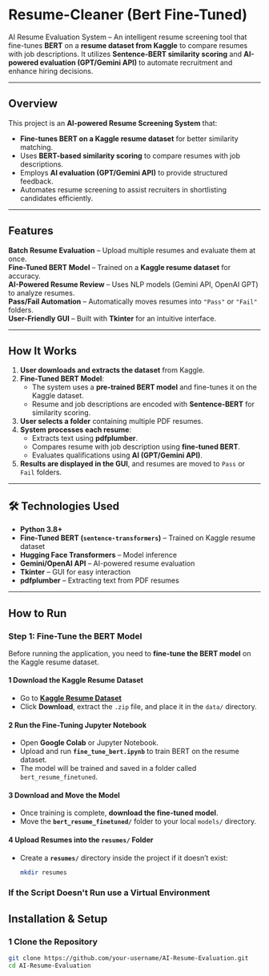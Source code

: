 # Resume-Cleaner (Bert Fine-Tuned) 
AI Resume Evaluation System – An intelligent resume screening tool that fine-tunes **BERT** on a **resume dataset from Kaggle** to compare resumes with job descriptions. It utilizes **Sentence-BERT similarity scoring** and **AI-powered evaluation (GPT/Gemini API)** to automate recruitment and enhance hiring decisions.

---

##  Overview
This project is an **AI-powered Resume Screening System** that:
- **Fine-tunes BERT on a Kaggle resume dataset** for better similarity matching.
- Uses **BERT-based similarity scoring** to compare resumes with job descriptions.
- Employs **AI evaluation (GPT/Gemini API)** to provide structured feedback.
- Automates resume screening to assist recruiters in shortlisting candidates efficiently.

---

##  Features
 **Batch Resume Evaluation** – Upload multiple resumes and evaluate them at once.  
 **Fine-Tuned BERT Model** – Trained on a **Kaggle resume dataset** for accuracy.  
 **AI-Powered Resume Review** – Uses NLP models (Gemini API, OpenAI GPT) to analyze resumes.  
 **Pass/Fail Automation** – Automatically moves resumes into `"Pass"` or `"Fail"` folders.  
 **User-Friendly GUI** – Built with **Tkinter** for an intuitive interface.  

---

##  How It Works
1. **User downloads and extracts the dataset** from Kaggle.  
2. **Fine-Tuned BERT Model**:
   - The system uses a **pre-trained BERT model** and fine-tunes it on the Kaggle dataset.
   - Resume and job descriptions are encoded with **Sentence-BERT** for similarity scoring.
3. **User selects a folder** containing multiple PDF resumes.  
4. **System processes each resume**:
   - Extracts text using **pdfplumber**.
   - Compares resume with job description using **fine-tuned BERT**.
   - Evaluates qualifications using **AI (GPT/Gemini API)**.
5. **Results are displayed in the GUI**, and resumes are moved to `Pass` or `Fail` folders.  

---

## 🛠 Technologies Used
- **Python 3.8+**  
- **Fine-Tuned BERT (`sentence-transformers`)** – Trained on Kaggle resume dataset  
- **Hugging Face Transformers** – Model inference  
- **Gemini/OpenAI API** – AI-powered resume evaluation  
- **Tkinter** – GUI for easy interaction  
- **pdfplumber** – Extracting text from PDF resumes  

---

## How to Run


### **Step 1: Fine-Tune the BERT Model**
Before running the application, you need to **fine-tune the BERT model** on the Kaggle resume dataset.

#### **1️ Download the Kaggle Resume Dataset**
- Go to **[Kaggle Resume Dataset](https://www.kaggle.com/datasets/gauravduttakiit/resume-dataset)**
- Click **Download**, extract the `.zip` file, and place it in the `data/` directory.

#### **2️ Run the Fine-Tuning Jupyter Notebook**
- Open **Google Colab** or Jupyter Notebook.
- Upload and run **`fine_tune_bert.ipynb`** to train BERT on the resume dataset.
- The model will be trained and saved in a folder called `bert_resume_finetuned`.

#### **3️ Download and Move the Model**
- Once training is complete, **download the fine-tuned model**.
- Move the **`bert_resume_finetuned/`** folder to your local `models/` directory.

#### **4️ Upload Resumes into the `resumes/` Folder**
- Create a **`resumes/`** directory inside the project if it doesn’t exist:
  ```bash
  mkdir resumes

### If the Script Doesn't Run use a Virtual Environment


##  Installation & Setup
### 1️ Clone the Repository
```bash
git clone https://github.com/your-username/AI-Resume-Evaluation.git
cd AI-Resume-Evaluation

